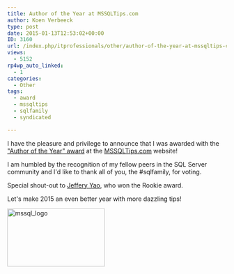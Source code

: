 ```yaml
---
title: Author of the Year at MSSQLTips.com
author: Koen Verbeeck
type: post
date: 2015-01-13T12:53:02+00:00
ID: 3160
url: /index.php/itprofessionals/other/author-of-the-year-at-mssqltips-com/
views:
  - 5152
rp4wp_auto_linked:
  - 1
categories:
  - Other
tags:
  - award
  - mssqltips
  - sqlfamily
  - syndicated

---
```

I have the pleasure and privilege to announce that I was awarded with the ["Author of the Year" award][1] at the [MSSQLTips.com][2] website!
  
I am humbled by the recognition of my fellow peers in the SQL Server community and I'd like to thank all of you, the #sqlfamily, for voting.

Special shout-out to [Jeffery Yao][3], who won the Rookie award.

Let's make 2015 an even better year with more dazzling tips!
  
[<img class="alignnone wp-image-3068 size-full" src="https://lessthandot.z19.web.core.windows.net/wp-content/uploads/2014/11/mssql_logo.jpg" alt="mssql_logo" width="224" height="133" />][2]

 [1]: http://www.mssqltips.com/sqlservertip/3487/mssqltipscom-author-and-rookie-of-2014
 [2]: http://www.mssqltips.com/
 [3]: http://www.mssqltips.com/sqlserverauthor/121/jeffery-yao/